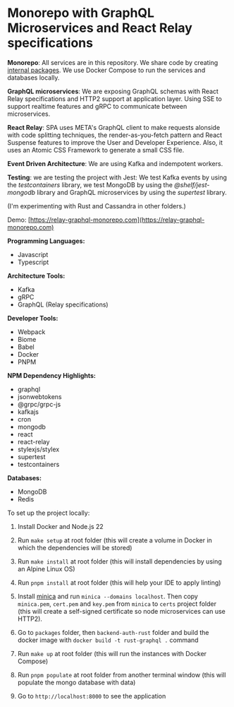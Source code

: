 # Monorepo with GraphQL Microservices and React Relay specifications

**Monorepo**: All services are in this repository. We share code by creating [internal packages](https://turbo.build/repo/docs/core-concepts/internal-packages). We use Docker Compose to run the services and databases locally.

**GraphQL microservices**: We are exposing GraphQL schemas with React Relay specifications and HTTP2 support at application layer. Using SSE to support realtime features and gRPC to communicate between microservices.

**React Relay**: SPA uses META's GraphQL client to make requests alonside with code splitting techniques, the render-as-you-fetch pattern and React Suspense features to improve the User and Developer Experience. Also, it uses an Atomic CSS Framework to generate a small CSS file.

**Event Driven Architecture**: We are using Kafka and indempotent workers.

**Testing**: we are testing the project with Jest: We test Kafka events by using the _testcontainers_ library, we test MongoDB by using the _@shelf/jest-mongodb_ library and GraphQL microservices by using the _supertest_ library.

(I'm experimenting with Rust and Cassandra in other folders.)

Demo: [https://relay-graphql-monorepo.com](https://relay-graphql-monorepo.com)

**Programming Languages:**

- Javascript
- Typescript

**Architecture Tools:**

- Kafka
- gRPC
- GraphQL (Relay specifications)

**Developer Tools:**

- Webpack
- Biome
- Babel
- Docker
- PNPM

**NPM Dependency Highlights:**

- graphql
- jsonwebtokens
- @grpc/grpc-js
- kafkajs
- cron
- mongodb
- react
- react-relay
- stylexjs/stylex
- supertest
- testcontainers

**Databases:**

- MongoDB
- Redis

To set up the project locally:

1. Install Docker and Node.js 22

2. Run `make setup` at root folder (this will create a volume in Docker in which the dependencies will be stored)

3. Run `make install` at root folder (this will install dependencies by using an Alpine Linux OS)

4. Run `pnpm install` at root folder (this will help your IDE to apply linting)

5. Install [minica](https://github.com/jsha/minica) and run `minica --domains localhost`. Then copy `minica.pem`, `cert.pem` and `key.pem` from `minica` to `certs` project folder (this will create a self-signed certificate so node microservices can use HTTP2).

6. Go to `packages` folder, then `backend-auth-rust` folder and build the docker image with `docker build -t rust-graphql .` command

7. Run `make up` at root folder (this will run the instances with Docker Compose)

8. Run `pnpm populate` at root folder from another terminal window (this will populate the mongo database with data)

9. Go to `http://localhost:8000` to see the application
